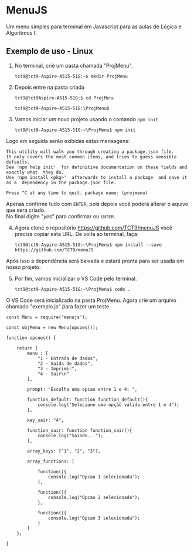 
# MenuJS

Um menu simples para terminal em Javascript para as aulas de Lógica e Algoritmos I.

## Exemplo de uso - Linux

1) No terminal, crie um pasta chamada "ProjMenu".

    `tct9@tct9-Aspire-A515-51G:~$ mkdir ProjMenu`

2) Depois entre na pasta criada

    `tct9@tct9Aspire-A515-51G:$ cd ProjMenu`

    `tct9@tct9-Aspire-A515-51G:\ProjMenu$`

3) Vamos iniciar um novo projeto usando o comando `npm init` 

    `tct9@tct9-Aspire-A515-51G:~\ProjMenu$ npm init`

Logo em seguida serão exibidas estas mensagens: 

    This utility will walk you through creating a package.json file.  
    It only covers the most common items, and tries to guess sensible defaults.  
    See 'npm help init'  for definitive documentation on these fields and exactly what  they do.    
    Use 'npm install <pkg>'  afterwards to install a package  and save it as a  dependency in the package.json file.  
    
    Press ^C at any time to quit. package name: (projmenu)  

Apenas confirme tudo com `ENTER`, pois depois você poderá alterar o aquivo que será criado.  
No final digite "*yes*" para confirmar ou `ENTER`.  

4) Agora clone o repositório  https://github.com/TCT9/menuJS  você precisa copiar esta URL.  De volta ao terminal, faça:  

    `tct9@tct9-Aspire-A515-51G:~\ProjMenu$ npm install --save  https://github.com/TCT9/menuJS`

Após isso a dependência será baixada e estará pronta para ser usada em nosso projeto.  

5) Por fim, vamos inicializar o VS Code pelo terminal.  

    `tct9@tct9-Aspire-A515-51G:~\ProjMenu$ code .`

O VS Code será inicializado na pasta ProjMenu. Agora crie um arquivo chamado "exemplo.js" ṕara fazer um teste.

    const Menu = require('menujs');

    const objMenu = new Menu(opcoes());

    function opcoes() {
    
        return {
            menu : [
                "1 - Entrada de dados",
                "2 - Saída de dados",
                "3 - Imprimir",
                "4 - Sair\n"
            ],

            prompt: "Escolha uma opcao entre 1 e 4: ", 

            function_default: function function_default(){
                console.log("Selecione uma opção válida entre 1 e 4");
            },

            key_sair: "4",

            function_sair: function function_sair(){
                console.log("Saindo...");
            },

            array_keys: ["1", "2", "3"],

            array_functions: [

                function(){
                    console.log("Opcao 1 selecionada");
                },
        
                function(){
                    console.log("Opcao 2 selecionada");
                },
        
                function(){
                    console.log("Opcao 3 selecionada");
                }
            ]
        };

    }


